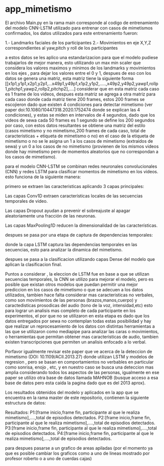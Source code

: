 # app_mimetismo

El archivo Main.py en la rama main corresponde al codigo de entrenamiento del modelo CNN-LSTM utilizado para entrenar con casos de mimetismos confirmados, los datos utilizados para este entrenamiento fueron:

1.- Landmarks faciales de los participantes
2.- Movimientos en eje X,Y,Z correspondientes al yaw,pitch y roll de los participantes

a estos datos se les aplico una estandarizacion para que el modelo pudiese trabajarlos de mejor manera, esto utilizando un max min scaler que considera los valores maximos y minimos de los landmarks y movimientos en los ejes , para dejar los valores entre el 0 y 1, despues de eso con los datos se genera una matriz, esta matriz tiene la siguiente forma [[x1p1,y1p1,x2p1,y2p1,...x49p1,y49p1,x1p2,y1p2,.....,x49p2,y49p2,yawp1,rollp1,pitchp1,yawp2,rollp2,pitchp2],....] considerar que en esta matriz cada caso es 1 frame de los videos, despues esta matriz se agrega a otra matriz para cada caso donde cada matriz tiene 200 frames, estos 200 frames se escojieron dado que existen 4 condiciones para detectar mimetismo (ver paper doi:10.1080/10447318.2020.1752474 donde se explican las 4 condiciones), y estas se miden en intervalos de 4 segundos, dado que los videos de sewa cada 50 frames es 1 segundo se define los 200 segundos por caso, con estos datos resultantes se obtiene una matriz del estilo (casos mimetismo y no mimetismo,200 frames de cada caso, total de caracteristicas + etiqueta de mimetismo o no) en el caso de la etiqueta de mimetismo o no se le asigna un 1 a los casos de mimetismo (extraidos de sewa) y un 0 a los casos de no mimetismo (provienen de los mismos videos donde hay mimetismo pero de momentos aleatorios que no correspondan a los casos de mimetismo).

para el modelo CNN-LSTM se combinan redes neuronales convolucionales (CNN) y redes LSTM para clasificar momentos de mimetismo en los videos. esto funciona de la siguiente manera:

primero se extraen las caracteristicas aplicando 3 capas principales:

Las capas Conv1D extraen características locales de las secuencias temporales de video.

Las capas Dropout ayudan a prevenir el sobreajuste al apagar aleatoriamente una fracción de las neuronas.

Las capas MaxPooling1D reducen la dimensionalidad de las características.

despues se pasa por una etapa de captura de dependencias temporales:

donde la capa LSTM captura las dependencias temporales en las secuencias, esto para analizar la dinamica del mimetismo.

despues se pasa a la clasificacion utilizando capas Dense del modelo que aplican la clasificacion final.

Puntos a considerar , la eleccion de LSTM fue en base a que se utilizan secuencias temporales, la CNN se utilizo para mejorar el modelo, pero es posible que existan otros modelos que puedan permitir una mejor prediccion en los casos de mimetismo o que se adecuen a los datos utilizados, tambien hace falta considerar mas caracteristicas no verbales, como son movimientos de las personas (brazos,manos,cuerpo) y caractedisticas prosodicas del audio (tono de la voz, intensidad,etc) esto para lograr un analisis mas completo de cada participante en los experimentos, el por que no se utilizaron en esta etapa es dado que los datos entregados por sewa no contemplan todas estas posibilidad y hay que realizar un reprocesamiento de los datos con distintas herramientas a las que se utilizaron como mediapipe para analizar las caras o movimientos, o herramientas que permitan obtener mas caracteristicas de audio, tambien existen transcripciones que permiten un analisis enfocado a lo verbal.

Porfavor igualmente revisar este paper que ve acerca de la deteccion de mimetismo (DOI: 10.1109/ACII.2013.27) donde utilizan LSTM y modelos de regresion , pero se basan en comportamientos no verbables en particular como sonrisa, enojo , etc, y en nuestro caso se busca una deteccion mas amplia considerando todos los aspectos de las personas, igualmente en ese paper se utilizo otra base de datos llamada MAHNOB (busque acceso a esa base de datos pero esta caida la pagina dado que es del 2013 aprox).

Los resultados obtenidos del modelo y aplicados en la app que se encuentra en la rama master de este repositorio, contienen la siguiente estructura de datos:

Resultados:
P1:[frame inicio,frame fin, participante al que le realiza mimetismo],....,total de episodios detectados.
P2:[frame inicio,frame fin, participante al que le realiza mimetismo],....,total de episodios detectados.
P3:[frame inicio,frame fin, participante al que le realiza mimetismo],....,total de episodios detectados.
P4:[frame inicio,frame fin, participante al que le realiza mimetismo],....,total de episodios detectados.

para despues pasarse a un grafico de areas apiladas (por el momento ya que es posible cambiar los graficos como a uno de lineas mostrado por profesor roberto o a uno de cuerdas cajas)

